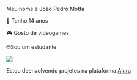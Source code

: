 Meu nome é João Pedro Motta

🎂 Tenho 14 anos

🎮 Gosto de videogames

🤓Sou um estudante

![](https://media.tenor.com/RcnheeK0gY4AAAAd/arthur-morgan.gif)

Estou deenvolvendo projetos na plataforma [Alura](https://www.alura.com.br/)
